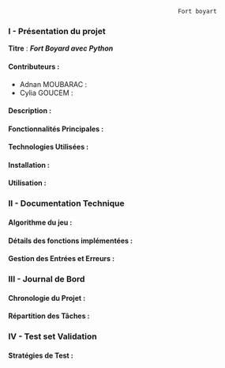                                                     Fort boyart

### I - Présentation du projet 

**Titre** : ***Fort Boyard avec Python***

#### Contributeurs : 

- Adnan MOUBARAC : 
- Cylia GOUCEM : 

#### Description :





#### Fonctionnalités Principales :




#### Technologies Utilisées :




#### Installation :




#### Utilisation :






### II - Documentation Technique

#### Algorithme du jeu :




#### Détails des fonctions implémentées :




#### Gestion des Entrées et Erreurs :





### III - Journal de Bord

#### Chronologie du Projet :




#### Répartition des Tâches :






### IV - Test set Validation

#### Stratégies de Test :
